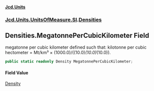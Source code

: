 #### [Jcd.Units](index 'index')
### [Jcd.Units.UnitsOfMeasure.SI](Jcd.Units.UnitsOfMeasure.SI 'Jcd.Units.UnitsOfMeasure.SI').[Densities](Densities 'Jcd.Units.UnitsOfMeasure.SI.Densities')

## Densities.MegatonnePerCubicKilometer Field

megatonne per cubic kilometer defined such that: kilotonne per cubic hectometer = Mt/km³ ×
(1000.0)/((10.0)*(10.0)*(10.0)).

```csharp
public static readonly Density MegatonnePerCubicKilometer;
```

#### Field Value
[Density](Density 'Jcd.Units.UnitTypes.Density')